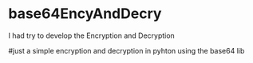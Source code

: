 # base64EncyAndDecry
I had try to develop the Encryption and Decryption 

#just a simple encryption and decryption in pyhton using the base64 lib 
